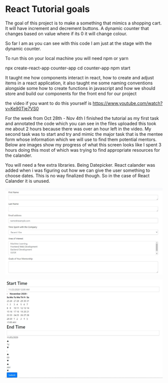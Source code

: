 # React Tutorial goals

The goal of this project is to make a something that mimics a shopping cart. It will have increment and decrement buttons. A dynamic counter that changes based on value where if its 0 it will change colour. 

So far I am as you can see with this code I am just at the stage with the dynamic counter.

To run this on your local machine you will need npm or yarn

npx create-react-app counter-app
cd counter-app
npm start

It taught me how components interact in react, how to create and adjust items in a react application, it also taught me some naming conventions alongside some how to create functions in javascript and how we should store and build our components for the front end for our project 

the video if you want to do this yourself is 
https://www.youtube.com/watch?v=Ke90Tje7VS0

For the week from Oct 28th - Nov 4th I finished the tutorial as my first task and annotated the code which you can see in the files uploaded this took me about 2 hours because there was over an hour left in the video. My second task was to start and try and mimic the major task that is the mentee form whose information which we will use to find them potential mentors. Below are images show my progress of what this screen looks like I spent 3 hours doing this most of which was trying to find appropriate resources for the calander.

You will need a few extra libraries. Being Datepicker. React calander was added when i was figuring out how we can give the user something to choose dates. This is no way finalized though. So in the case of React Calander it is unused. 

![First part of the mentee form](https://github.com/Boykoa97/PaceB/blob/react_tutorial_anthony/images/sampleMenteeForm1.JPG)

![First part of the mentee form](https://github.com/Boykoa97/PaceB/blob/react_tutorial_anthony/images/sampleMenteeForm2.JPG)





